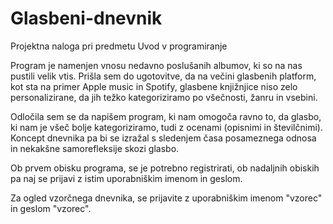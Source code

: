 # Glasbeni-dnevnik

Projektna naloga pri predmetu Uvod v programiranje

Program je namenjen vnosu nedavno poslušanih albumov, ki so na nas pustili velik vtis. Prišla sem do ugotovitve, da na večini glasbenih platform, kot sta na primer Apple music in Spotify, glasbene knjižnjice niso zelo personalizirane, da jih težko kategoriziramo po všečnosti, žanru in vsebini.

Odločila sem se da napišem program, ki nam omogoča ravno to, da glasbo, ki nam je všeč bolje kategoriziramo, tudi z ocenami (opisnimi in številčnimi). Koncept dnevnika pa bi se izražal s sledenjem časa posameznega odnosa in nekakšne samorefleksije skozi glasbo.

Ob prvem obisku programa, se je potrebno registrirati, ob nadaljnih obiskih pa naj se prijavi z istim uporabniškim imenom in geslom.

Za ogled vzorčnega dnevnika, se prijavite z uporabniškim imenom "vzorec" in geslom "vzorec".